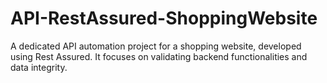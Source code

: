 # API-RestAssured-ShoppingWebsite
A dedicated API automation project for a shopping website, developed using Rest Assured. It focuses on validating backend functionalities and data integrity.
